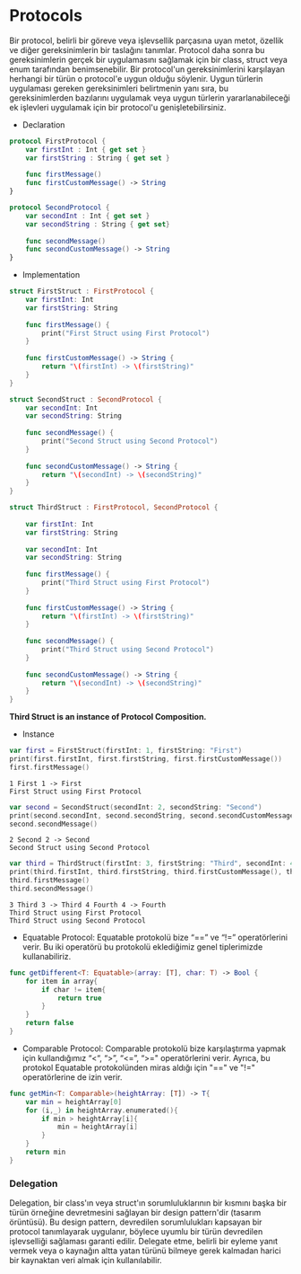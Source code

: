 # Protocols 
Bir protocol, belirli bir göreve veya işlevsellik parçasına uyan metot, özellik ve diğer gereksinimlerin bir taslağını tanımlar. Protocol daha sonra bu gereksinimlerin gerçek bir uygulamasını sağlamak için bir class, struct veya enum tarafından benimsenebilir. Bir protocol'un gereksinimlerini karşılayan herhangi bir türün o protocol'e uygun olduğu söylenir. Uygun türlerin uygulaması gereken gereksinimleri belirtmenin yanı sıra, bu gereksinimlerden bazılarını uygulamak veya uygun türlerin yararlanabileceği ek işlevleri uygulamak için bir protocol'u genişletebilirsiniz.

- Declaration
```swift
protocol FirstProtocol {
    var firstInt : Int { get set }
    var firstString : String { get set }
    
    func firstMessage()
    func firstCustomMessage() -> String
}

protocol SecondProtocol {
    var secondInt : Int { get set }
    var secondString : String { get set}
    
    func secondMessage()
    func secondCustomMessage() -> String
}
```

- Implementation
```swift
struct FirstStruct : FirstProtocol {
    var firstInt: Int
    var firstString: String
    
    func firstMessage() {
        print("First Struct using First Protocol")
    }
    
    func firstCustomMessage() -> String {
        return "\(firstInt) -> \(firstString)"
    }
}

struct SecondStruct : SecondProtocol {
    var secondInt: Int
    var secondString: String
    
    func secondMessage() {
        print("Second Struct using Second Protocol")
    }
    
    func secondCustomMessage() -> String {
        return "\(secondInt) -> \(secondString)"
    }
}

struct ThirdStruct : FirstProtocol, SecondProtocol {
        
    var firstInt: Int
    var firstString: String
    
    var secondInt: Int
    var secondString: String
    
    func firstMessage() {
        print("Third Struct using First Protocol")
    }
    
    func firstCustomMessage() -> String {
        return "\(firstInt) -> \(firstString)"
    }
    
    func secondMessage() {
        print("Third Struct using Second Protocol")
    }
    
    func secondCustomMessage() -> String {
        return "\(secondInt) -> \(secondString)"
    }
}
```

<b> Third Struct is an instance of Protocol Composition. </b>
- Instance
```swift
var first = FirstStruct(firstInt: 1, firstString: "First")
print(first.firstInt, first.firstString, first.firstCustomMessage())
first.firstMessage()
```

```
1 First 1 -> First
First Struct using First Protocol
```

```swift
var second = SecondStruct(secondInt: 2, secondString: "Second")
print(second.secondInt, second.secondString, second.secondCustomMessage())
second.secondMessage()
```

```
2 Second 2 -> Second
Second Struct using Second Protocol
```

```swift
var third = ThirdStruct(firstInt: 3, firstString: "Third", secondInt: 4, secondString: "Fourth")
print(third.firstInt, third.firstString, third.firstCustomMessage(), third.secondInt, third.secondString, third.secondCustomMessage())
third.firstMessage()
third.secondMessage()
```

```
3 Third 3 -> Third 4 Fourth 4 -> Fourth
Third Struct using First Protocol
Third Struct using Second Protocol
```

- Equatable Protocol:
Equatable protokolü bize “==” ve “!=” operatörlerini verir. Bu iki operatörü bu protokolü eklediğimiz genel tiplerimizde kullanabiliriz.

```swift
func getDifferent<T: Equatable>(array: [T], char: T) -> Bool {
    for item in array{
        if char != item{
            return true
        }
    }
    return false
}
```

- Comparable Protocol:
Comparable protokolü bize karşılaştırma yapmak için kullandığımız “<“, “>”, “<=”, “>=" operatörlerini verir. Ayrıca, bu protokol Equatable protokolünden miras aldığı için "==" ve "!=" operatörlerine de izin verir.

```swift
func getMin<T: Comparable>(heightArray: [T]) -> T{
    var min = heightArray[0]
    for (i,_) in heightArray.enumerated(){
        if min > heightArray[i]{
            min = heightArray[i]
        }
    }
    return min
}

```

### Delegation
Delegation, bir class'ın veya struct'ın sorumluluklarının bir kısmını başka bir türün örneğine devretmesini sağlayan bir design pattern'dir (tasarım örüntüsü). Bu design pattern, devredilen sorumlulukları kapsayan bir protocol tanımlayarak uygulanır, böylece uyumlu bir türün devredilen işlevselliği sağlaması garanti edilir. Delegate etme, belirli bir eyleme yanıt vermek veya o kaynağın altta yatan türünü bilmeye gerek kalmadan harici bir kaynaktan veri almak için kullanılabilir.
